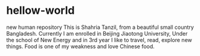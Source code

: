 # hellow-world
new human repository
This is Shahria Tanzil, from a beautiful small country Bangladesh. Currently I am enrolled in Beijing Jiaotong University, Under the school of New Energy and in 3rd year
I like to travel, read, explore new things. Food is one of my weakness and love Chinese food.
